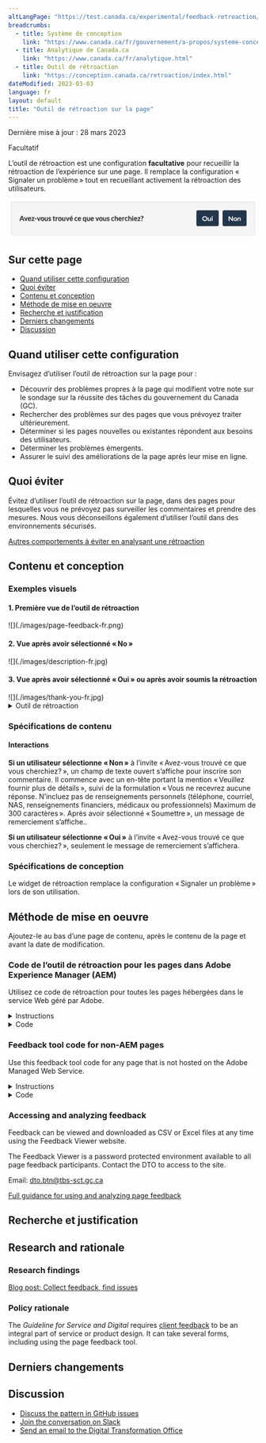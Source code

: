 ```yaml
---
altLangPage: "https://test.canada.ca/experimental/feedback-retroaction/page-feedback.html"
breadcrumbs:
  - title: Système de conception
    link: "https://www.canada.ca/fr/gouvernement/a-propos/systeme-conception.html"
  - title: Analytique de Canada.ca
    link: "https://www.canada.ca/fr/analytique.html"
  - title: Outil de rétroaction
    link: "https://conception.canada.ca/retroaction/index.html"
dateModified: 2023-03-03
language: fr
layout: default
title: "Outil de rétroaction sur la page"
---
```


<p class="small">Dernière mise à jour : 28 mars 2023</p>

<p><span class="label label-warning">Facultatif</span></p>

L’outil de rétroaction est une configuration **facultative** pour recueillir la rétroaction de l’expérience sur une page. Il remplace la configuration « Signaler un problème » tout en recueillant activement la rétroaction des utilisateurs.

![Un titre intitulé "Avez-vous trouvé ce que vous cherchiez ?", suivi d'options permettant de sélectionner oui ou non.](./images/page-feedback-fr.png)

## Sur cette page

*   [Quand utiliser cette configuration](#quand-utiliser-cette-configuration)
*   [Quoi éviter](#quoi-éviter)
*   [Contenu et conception](#contenu-et-conception)
*   [Méthode de mise en oeuvre](#méthode-de-mise-en-oeuvre)
*   [Recherche et justification](#recherche-et-justification)
*   [Derniers changements](#derniers-changements)
*   [Discussion](#discussion)


## Quand utiliser cette configuration

Envisagez d’utiliser l’outil de rétroaction sur la page pour :

* Découvrir des problèmes propres à la page qui modifient votre note sur le sondage sur la réussite des tâches du gouvernement du Canada (GC).
* Rechercher des problèmes sur des pages que vous prévoyez traiter ultérieurement.
* Déterminer si les pages nouvelles ou existantes répondent aux besoins des utilisateurs.
* Déterminer les problèmes émergents.
* Assurer le suivi des améliorations de la page après leur mise en ligne.


## Quoi éviter

Évitez d’utiliser l’outil de rétroaction sur la page, dans des pages pour lesquelles vous ne prévoyez pas surveiller les commentaires et prendre des mesures. Nous vous déconseillons également d’utiliser l’outil dans des environnements sécurisés.

[Autres comportements à éviter en analysant une rétroaction](https://conception.canada.ca/retroaction/quand.html)

## Contenu et conception

<h3>Exemples visuels</h3>

<h4>1. Première vue de l’outil de rétroaction</h4>
![](./images/page-feedback-fr.png)

<h4>2. Vue après avoir sélectionné « No »</h4>
![](./images/description-fr.jpg)

<h4>3. Vue après avoir sélectionné « Oui » ou après avoir soumis la rétroaction</h4>
![](./images/thank-you-fr.jpg)


<details>
<summary>Outil de rétroaction</summary>

<p>Un en-tête portant la mention « Avez-vous trouvé ce que vous cherchiez? », suivi des options de choix « oui » ou « non ».</p>

<p>Un en-tête portant la mention « Veuillez fournir plus de détails », suivi de la formulation « Vous ne recevrez aucune réponse. N’incluez pas de renseignements personnels (téléphone, courriel, NAS, renseignements financiers, médicaux ou professionnels) Maximum de 300 caractères », et d’un champ de texte pour fournir plus de détails.</p>

<p>Un en-tête portant la mention « Merci de votre rétroaction! »</p>
</details>


<h3>Spécifications de contenu</h3>



<h4>Interactions</h4>
<p><strong>Si un utilisateur sélectionne « Non »</strong> à l’invite « Avez-vous trouvé ce que vous cherchiez? », un champ de texte ouvert s’affiche pour inscrire son commentaire. Il commence avec un en-tête portant la mention « Veuillez fournir plus de détails », suivi de la formulation « Vous ne recevrez aucune réponse.
N’incluez pas de renseignements personnels (téléphone, courriel, NAS, renseignements financiers, médicaux ou professionnels) Maximum de 300 caractères ».
Après avoir sélectionné « Soumettre », un message de remerciement s’affiche..</p>

<p><strong>Si un utilisateur sélectionne « Oui »</strong> à l’invite « Avez-vous trouvé ce que vous cherchiez? », seulement le message de remerciement s’affichera.</p>


<h3>Spécifications de conception</h3>
<p>Le widget de rétroaction remplace la configuration « Signaler un problème » lors de son utilisation.</p>




## Méthode de mise en oeuvre

<p>Ajoutez-le au bas d’une page de contenu, après le contenu de la page et avant la date de modification. </p>

<div class="wb-eqht">
<div class="row">
<div class="col-md-12">

<h3>Code de l’outil de rétroaction pour les pages dans Adobe Experience Manager (AEM) </h3>
<p>Utilisez ce code de rétroaction pour toutes les pages hébergées dans le service Web géré par Adobe.</p>


<details>
<summary>Instructions</summary>
<ol class="lst-spcd">

<li>Ajoutez un composant HTML générique au bas du contenu principal. Utilisez le code HTML (ci-dessous) comme référence. Il s’agira de la section « Avez-vous trouvé ce que vous cherchiez? » et « Partagez cette page ».</li>

<li>Mettez à jour les valeurs des champs de saisie masqués, avec les renseignements propres à votre mise en œuvre. Voici l’utilité de ces champs masqués :</li>

    <ul>
    <li>Institution (le sigle de votre ministère) – obligatoire</li>
    <li>Thème – obligatoire</li>
    <li>Section (une section du site Web) – obligatoire, mais elle peut être laissée en blanc</li>
    <li>Titre de la page – obligatoire</li>
    </ul>

<p><strong><span class="bg-warning">Important note! </span></strong>Institution, Theme, Section values should be the SAME in English and French.</p>

<li>Save and publish your changes! </li>

<li><strong>For machine learning pilots only:</strong> Tell the DTO the URLS that the feedback tool has been added to.</li>

<li><strong>For all pilots:</strong> Tell the DTO if you are adding a new section or theme, so we can add these filters into the Feedback Viewer.</li>

</ol>
</details>                            


<details>
<summary>Code</summary>

<pre class="prettyprint"><code>
  &lt;div class=&quot;row row-no-gutters mrgn-tp-xl&quot;&gt;
      &lt;div class=&quot;col-sm-7 col-lg-6&quot;&gt;
          &lt;section class=&quot;gc-pg-hlpfl provisional&quot;&gt;
              &lt;div class=&quot;well mrgn-bttm-0&quot;&gt;
                  &lt;form id=&quot;gc-pg-hlpfl-frm&quot; action=&quot;/gc/services/generateemail&quot; method=&quot;post&quot; autocomplete=&quot;off&quot; class=&quot;provisional wb-postback&quot; data-wb-postback=&quot;{&quot;success&quot;:&quot;.gc-pg-hlpfl-thnk&quot;,&quot;content&quot;:&quot;#gc-pg-hlpfl-frm&quot;}&quot;&gt;
  &lt;input type=&quot;hidden&quot; name=&quot;institutionopt&quot; value=&quot;Institution - required - must use same acronym value EN and FR&quot;&gt;
  &lt;input type=&quot;hidden&quot; name=&quot;themeopt&quot; value=&quot;Theme - required - must use same value EN and FR&quot;&gt;
  &lt;input type=&quot;hidden&quot; name=&quot;sectionopt&quot; value=&quot;Section - required but can be blank - same value EN and FR&quot;&gt;
  &lt;input type=&quot;hidden&quot; name=&quot;pageTitle&quot; value=&quot;Page title (EN) - required&quot;&gt;
                  &lt;input type=&quot;hidden&quot; name=&quot;emailTemplate&quot; value=&quot;servcan/gc-pagesuccessen&quot;&gt;
                      &lt;div class=&quot;gc-pg-hlpfl-btn&quot;&gt;
                          &lt;div class=&quot;row row-no-gutters&quot;&gt;
                              &lt;div class=&quot;col-xs-12 col-sm-7 mrgn-tp-sm&quot;&gt;
                                  &lt;h2 class=&quot;mrgn-tp-sm h5&quot;&gt;Did you find what you were looking for?&lt;/h2&gt;
                              &lt;/div&gt;
                              &lt;div class=&quot;col-xs-8 col-sm-5 text-right&quot;&gt;
                                  &lt;button type=&quot;submit&quot; name=&quot;helpful&quot; value=&quot;Yes&quot; class=&quot;btn btn-primary&quot; data-gc-analytics-wtph&gt;Yes&lt;/button&gt;
                                  &lt;button type=&quot;button&quot; class=&quot;btn btn-primary mrgn-lft-sm nojs-hide&quot; data-wb-doaction=&quot;[                                    {&quot;action&quot;:&quot;removeClass&quot;,&quot;source&quot;:&quot;.gc-pg-hlpfl-no&quot;,&quot;class&quot;:&quot;nojs-show&quot;},
                                      {&quot;action&quot;:&quot;addClass&quot;,&quot;source&quot;:&quot;.gc-pg-hlpfl-btn&quot;,&quot;class&quot;:&quot;hide&quot;}
                                  ]&quot; data-gc-analytics-wtph-no&gt;No&lt;/button&gt;
                              &lt;/div&gt;
                          &lt;/div&gt;
                      &lt;/div&gt;
                      &lt;p class=&quot;h3 hidden nojs-show&quot;&gt;If not, tell us why:&lt;/p&gt;
                      &lt;div class=&quot;gc-pg-hlpfl-no nojs-show&quot;&gt;
                          &lt;fieldset&gt;
                              &lt;legend class=&quot;h4 mrgn-tp-0 mrgn-bttm-md&quot;&gt;What was wrong?&lt;/legend&gt;

  &lt;div class=&quot;radio&quot;&gt;
  &lt;label for=&quot;problem1&quot;&gt;
  &lt;input name=&quot;problem&quot; id=&quot;problem1&quot; type=&quot;radio&quot; value=&quot;I can't find the information&quot; data-gc-analytics-wtph-value=&quot;I can't find the information-Je ne peux pas trouver l'information&quot; data-gc-analytics-collect=&quot;notPrivate&quot;&gt;I can't &lt;strong&gt;find&lt;/strong&gt; the information
  &lt;/label&gt;
  &lt;/div&gt;

  &lt;div class=&quot;radio&quot;&gt;
  &lt;label for=&quot;problem2&quot;&gt;
  &lt;input name=&quot;problem&quot; id=&quot;problem2&quot; type=&quot;radio&quot; value=&quot;The information is hard to understand&quot; data-gc-analytics-wtph-value=&quot;The information is hard to understand-L'information est difficile à comprendre&quot; data-gc-analytics-collect=&quot;notPrivate&quot;&gt; The information is hard to &lt;strong&gt;understand&lt;/strong&gt;
  &lt;/label&gt;
  &lt;/div&gt;

  &lt;div class=&quot;radio&quot;&gt;
  &lt;label for=&quot;problem3&quot;&gt;
  &lt;input name=&quot;problem&quot; id=&quot;problem3&quot; type=&quot;radio&quot; value=&quot;There was an error / something didn't work&quot; data-gc-analytics-wtph-value=&quot;There was an error or something didn't work-Il y avait une erreur ou quelque chose ne fonctionnait pas&quot; data-gc-analytics-collect=&quot;notPrivate&quot;&gt; There was an error or something &lt;strong&gt;didn't work&lt;/strong&gt;
  &lt;/label&gt;
  &lt;/div&gt;
                             &lt;div class=&quot;radio&quot;&gt;
                                  &lt;label for=&quot;problem4&quot;&gt;
                                      &lt;input name=&quot;problem&quot; id=&quot;problem4&quot; type=&quot;radio&quot; value=&quot;Other reason&quot; data-gc-analytics-wtph-value=&quot;Other reason-Autre raison&quot; data-gc-analytics-collect=&quot;notPrivate&quot;&gt;
                                      Other reason
                                  &lt;/label&gt;
                             &lt;/div&gt;
                          &lt;/fieldset&gt;
                          &lt;label for=&quot;problem6&quot; class=&quot;mrgn-bttm-0&quot;&gt;Please provide more details&lt;/label&gt;
                          &lt;p class=&quot;small&quot;&gt;
                              &lt;strong&gt;You will not receive a reply. Don't include personal information (telephone, email, SIN, financial, medical, or work details).&lt;/strong&gt;
                              &lt;br&gt;
                              &lt;span class=&quot;small&quot;&gt;Maximum 300 characters&lt;/span&gt;
                          &lt;/p&gt;
                          &lt;textarea id=&quot;problem6&quot; name=&quot;details&quot; class=&quot;full-width&quot; maxlength=&quot;300&quot;&gt;&lt;/textarea&gt;
                          &lt;button type=&quot;submit&quot; name=&quot;helpful&quot; value=&quot;No&quot; class=&quot;btn btn-primary mrgn-tp-md mrgn-bttm-sm&quot; data-gc-analytics-wtph-submit&gt;Submit&lt;/button&gt;
                      &lt;/div&gt;
                      &lt;input type=&quot;hidden&quot; name=&quot;problem&quot; value=&quot;&quot;&gt;
                  &lt;/form&gt;
                  &lt;div class=&quot;gc-pg-hlpfl-thnk hide&quot;&gt;
                      &lt;p class=&quot;h6 mrgn-tp-sm mrgn-bttm-sm&quot;&gt;&lt;span class=&quot;far fa-check-circle text-success mrgn-rght-sm&quot; aria-hidden=&quot;true&quot;&gt;&lt;/span&gt; Thank you for your feedback&lt;/p&gt;
                  &lt;/div&gt;
              &lt;/div&gt;
          &lt;/section&gt;
      &lt;/div&gt;
      &lt;div class=&quot;col-sm-3 col-sm-offset-1 col-lg-offset-3&quot;&gt;
          &lt;div class=&quot;wb-share&quot; data-wb-share=&quot;{&quot;pnlId&quot;:&quot;pnlShrPg&quot;, &quot;lnkClass&quot;: &quot;btn btn-default btn-block mrgn-tp-md&quot;}&quot;&gt;&lt;/div&gt;
      &lt;/div&gt;
  &lt;/div&gt;


</code></pre>
</details>
</div>

<div class="col-md-12">
<h3>Feedback tool code for non-AEM pages</h3>
<p>Use this feedback tool code for any page that is not hosted on the Adobe Managed Web Service.</p>

<details>
<summary>Instructions</summary>
<ol class="lst-spcd">
<li>Insert this HTML code where the  “Did you find what you were looking for?” and “Share this page” are located.</li>

<li>Update the values of the hidden input  fields with the information specific to your implementation.  These hidden fields are for:</li>
<ul>
<li>Institution (your department acronym) - required</li>
<li>Theme - required</li>
<li>Section (a section of your website) - required but can be left blank</li>
<li>Page title - required</li>
<li>Submission page (URL) - required</li>
<li>Page language (Use EN or FR) - required</li>
</ul>

<p><strong><span class="bg-warning">Important note! </span></strong>Institution, Theme, Section values should be the SAME in English and French.</p>

<li>Add the Javascript just above the closing /body tag</li>

<li>When someone submits a comment, they will see a checkmark icon and a thank you message.  If you do not see a checkmark, you may need to include a reference to the Font Awesome icon catalog in your page header.</li>

<pre class="prettyprint"><code>
&lt;link rel=&quot;stylesheet&quot; href=&quot;https://use.fontawesome.com/releases/v5.8.1/css/all.css&quot; integrity=&quot;sha384-50oBUHEmvpQ+1lW4y57PTFmhCaXp0ML5d60M1M7uH2+nqUivzIebhndOJK28anvf&quot; crossorigin=&quot;anonymous&quot; /&gt;&lt;/li&gt;
 </code></pre>

<li><strong>For machine learning pilots only:</strong> Tell the DTO the URLS that the feedback tool has been added to.</li>

<li><strong>For all pilots:</strong> Tell the DTO if you are adding a new section or theme, so we can add these filters into the Feedback Viewer.</li>

</ol>
</details>

<details>
 <summary>Code</summary>
 <pre class="prettyprint"><code>
   &lt;!-- START PAGE FEEDBACK WIDGET --&gt;
   &lt;div class=&quot;row row-no-gutters mrgn-tp-xl&quot;&gt;
   &lt;div class=&quot;col-sm-7 col-lg-6&quot;&gt;
      &lt;section class=&quot;gc-pg-hlpfl provisional&quot;&gt;
         &lt;div class=&quot;well mrgn-bttm-0&quot;&gt;
            &lt;form id=&quot;gc-pg-hlpfl-frm&quot; action=&quot;#&quot; method=&quot;post&quot; autocomplete=&quot;off&quot;&gt;
               &lt;input type=&quot;hidden&quot; name=&quot;institutionopt&quot; value=&quot;Institution acronym - required - must use same value EN and FR&quot;&gt;
               &lt;input type=&quot;hidden&quot; name=&quot;themeopt&quot; value=&quot;Theme - required - must use same value EN and FR&quot;&gt;
               &lt;input type=&quot;hidden&quot; name=&quot;language&quot; value=&quot;Language - required - use EN or FR&quot;&gt;
               &lt;input type=&quot;hidden&quot; name=&quot;pageTitle&quot; value=&quot;Page title EN - required&quot;&gt;
               &lt;input type=&quot;hidden&quot; name=&quot;submissionPage&quot; value=&quot;Page URL - required&quot;&gt;
               &lt;input type=&quot;hidden&quot; name=&quot;sectionopt&quot; value=&quot;Section - required but can be blank - must use same value EN and FR&quot;&gt;
               &lt;input type=&quot;hidden&quot; id=&quot;helpful&quot; name=&quot;helpful&quot; value=&quot;Yes&quot;&gt;
               &lt;div class=&quot;gc-pg-hlpfl-btn&quot;&gt;
                  &lt;div class=&quot;row row-no-gutters&quot;&gt;
                     &lt;div class=&quot;col-xs-12 col-sm-7 mrgn-tp-sm&quot;&gt;
                        &lt;h2 class=&quot;mrgn-tp-sm h5&quot;&gt;Did you find what you were looking for?&lt;/h2&gt;
                     &lt;/div&gt;
                     &lt;div class=&quot;col-xs-8 col-sm-5 text-right&quot;&gt;
                        &lt;button id=&quot;btnyes&quot; type=&quot;submit&quot; value=&quot;Yes&quot; class=&quot;btn btn-primary&quot;&gt;Yes&lt;/button&gt;
                        &lt;button id=&quot;btnno&quot; type=&quot;button&quot; class=&quot;btn btn-primary mrgn-lft-sm nojs-hide&quot;&gt;No&lt;/button&gt;
                     &lt;/div&gt;
                  &lt;/div&gt;
               &lt;/div&gt;
               &lt;p class=&quot;h3 hidden nojs-show&quot;&gt;If not, tell us why:&lt;/p&gt;
               &lt;div class=&quot;gc-pg-hlpfl-no nojs-show&quot;&gt;
                  &lt;fieldset&gt;
                     &lt;legend class=&quot;h4 mrgn-tp-0 mrgn-bttm-md&quot;&gt;What was wrong?&lt;/legend&gt;
                     &lt;div class=&quot;radio&quot;&gt;
                        &lt;label for=&quot;problem1&quot;&gt;
                        &lt;input name=&quot;problem&quot; id=&quot;problem1&quot; type=&quot;radio&quot; value=&quot;I can't find the information&quot; data-gc-analytics-wtph-value=&quot;I can't find the information-Je ne peux pas trouver l'information&quot; data-gc-analytics-collect=&quot;notPrivate&quot;&gt;
                        I can't &lt;strong&gt;find&lt;/strong&gt; the information
                        &lt;/label&gt;
                     &lt;/div&gt;
                     &lt;div class=&quot;radio&quot;&gt;
                        &lt;label for=&quot;problem2&quot;&gt;
                        &lt;input name=&quot;problem&quot; id=&quot;problem2&quot; type=&quot;radio&quot; value=&quot;The information is hard to understand&quot; data-gc-analytics-wtph-value=&quot;The information is hard to understand-L'information est difficile à comprendre&quot; data-gc-analytics-collect=&quot;notPrivate&quot;&gt;
                        The information is hard to &lt;strong&gt;understand&lt;/strong&gt;
                        &lt;/label&gt;
                     &lt;/div&gt;
                     &lt;div class=&quot;radio&quot;&gt;
                        &lt;label for=&quot;problem3&quot;&gt;
                        &lt;input name=&quot;problem&quot; id=&quot;problem3&quot; type=&quot;radio&quot; value=&quot;There was an error / something didn't work&quot; data-gc-analytics-wtph-value=&quot;There was an error or something didn't work-Il y avait une erreur ou quelque chose ne fonctionnait pas&quot; data-gc-analytics-collect=&quot;notPrivate&quot;&gt;
                        There was an error or something &lt;strong&gt;didn't work&lt;/strong&gt;
                        &lt;/label&gt;
                     &lt;/div&gt;
                     &lt;div class=&quot;radio&quot;&gt;
                        &lt;label for=&quot;problem4&quot;&gt;
                        &lt;input name=&quot;problem&quot; id=&quot;problem4&quot; type=&quot;radio&quot; value=&quot;Other reason&quot; data-gc-analytics-wtph-value=&quot;Other reason-Autre raison&quot; data-gc-analytics-collect=&quot;notPrivate&quot;&gt;
                        Other reason
                        &lt;/label&gt;
                     &lt;/div&gt;
                  &lt;/fieldset&gt;
                  &lt;label for=&quot;problem6&quot; class=&quot;mrgn-bttm-0&quot;&gt;Please provide more details&lt;/label&gt;
                  &lt;p class=&quot;small&quot;&gt;
                     &lt;strong&gt;You will not receive a reply. Don't include personal information (telephone, email, SIN, financial, medical, or work details).&lt;/strong&gt;
                     &lt;br&gt;
                     &lt;span class=&quot;small&quot;&gt;Maximum 300 characters&lt;/span&gt;
                  &lt;/p&gt;
                  &lt;textarea id=&quot;problem6&quot; name=&quot;details&quot; class=&quot;full-width&quot; maxlength=&quot;300&quot;&gt;&lt;/textarea&gt;
                  &lt;button type=&quot;submit&quot; value=&quot;No&quot; class=&quot;btn btn-primary mrgn-tp-md mrgn-bttm-sm&quot;&gt;Submit&lt;/button&gt;
               &lt;/div&gt;
            &lt;/form&gt;
            &lt;div class=&quot;gc-pg-hlpfl-thnk hide&quot;&gt;
               &lt;p class=&quot;h6 mrgn-tp-sm mrgn-bttm-sm&quot;&gt;&lt;span class=&quot;far fa-check-circle text-success mrgn-rght-sm&quot; aria-hidden=&quot;true&quot;&gt;&lt;/span&gt; Thank you for your feedback&lt;/p&gt;
            &lt;/div&gt;
         &lt;/div&gt;
      &lt;/section&gt;
   &lt;/div&gt;
   &lt;div class=&quot;col-sm-3 col-sm-offset-1 col-lg-offset-3&quot;&gt;
      &lt;div class=&quot;wb-share&quot; data-wb-share=&quot;{&quot;pnlId&quot;:&quot;pnlShrPg&quot;, &quot;lnkClass&quot;: &quot;btn btn-default btn-block mrgn-tp-md&quot;}&quot;&gt;&lt;/div&gt;
   &lt;/div&gt;
   &lt;/div&gt;
   &lt;!-- END PAGE FEEDBACK WIDGET --&gt;
   &lt;!-- START SCRIPT PAGE FEEDBACK WIDGET --&gt;
   &lt;script&gt;
   $(document).on(&quot;wb-ready.wb&quot;, function() {
      $(&quot;#btnno&quot;).click(function(e) {
          $(&quot;.gc-pg-hlpfl-no&quot;).removeClass(&quot;nojs-show&quot;);
          $(&quot;.gc-pg-hlpfl-btn&quot;).addClass(&quot;hide&quot;);
          $(&quot;#helpful&quot;).val(&quot;No&quot;);
      });
      $(&quot;#gc-pg-hlpfl-frm&quot;).submit(function(e) {
          e.preventDefault();
          $(&quot;.gc-pg-hlpfl-thnk&quot;).removeClass(&quot;hide&quot;);
          $(&quot;#gc-pg-hlpfl-frm&quot;).addClass(&quot;hide nojs-show&quot;);
          $.ajax({
              url: 'https://pagesuccessemailqueue.azurewebsites.net/api/QueueProblemForm',
              type: 'POST',
              dataType: 'text',
              data: $('form#gc-pg-hlpfl-frm').serialize(),
              success: function(data) {},
              error: function(xhr, status, err) {
                  console.log(xhr.responseText);
              }
          });
      });
   });
   &lt;/script&gt;
   &lt;!-- END SCRIPT PAGE FEEDBACK WIDGET --&gt;

 </code></pre>
 </details>



</div>                  
</div>            
</div>


<h3 id="guidance">Accessing and analyzing feedback</h3>

<p>Feedback can be viewed and downloaded as CSV or Excel files at any time using the Feedback Viewer website.</p>

<p>The Feedback Viewer is a password protected environment available to all page feedback participants. Contact the DTO to access to the site.</p>

<p>Email: <a href="mailto:dto.btn@tbs-sct.gc.ca">dto.btn@tbs-sct.gc.ca</a></p>

<p><a href="https://design.canada.ca/feedback/feedback.html">Full guidance for using and analyzing page feedback</a> <p>





## Recherche et justification
<h2 id="research">Research and rationale</h2>

<h3>Research findings</h3>
<p><a href="https://blog.canada.ca/2020/10/09/collect-feedback.html">Blog post: Collect feedback, find issues</a></p>

<h3>Policy rationale</h3>
<p>The <cite>Guideline for Service and Digital</cite> requires <a href="https://www.canada.ca/en/government/system/digital-government/guideline-service-digital.html#ToC2_2">client feedback</a> to be an integral part of service or product design. It can take several forms, including using the page feedback tool.</p>

## Derniers changements



## Discussion
<ul>
<li><a href="https://github.com/canada-ca/design-system-systeme-conception/issues">Discuss the pattern in GitHub issues</a></li>
<li><a href="https://design-gc-conception.slack.com/join/shared_invite/enQtODE1OTc5Mzg5NzQ4LWQ3MjZjMTdjMjk2ZTZmMTJjYWQ3ZmRiNDYwYjRmN2NjYzQyNjFlNDBlY2FkNWE1ODg2YjExY2QwZmVjN2MwMGM">Join the conversation on Slack</a></li>
<li><a href="mailto:dto.btn@tbs-sct.gc.ca">Send an email to the Digital Transformation Office</a></li>
</ul>
